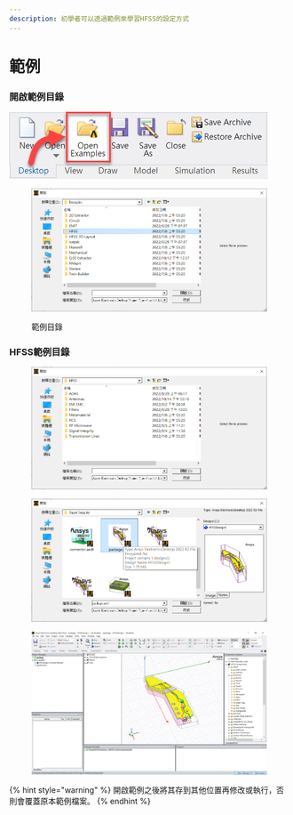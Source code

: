 ```yaml
---
description: 初學者可以透過範例來學習HFSS的設定方式
---
```


# 範例

### 開啟範例目錄

![](<../.gitbook/assets/image (4) (1).png>)

<figure><img src="../.gitbook/assets/image (3) (1) (1).png" alt=""><figcaption><p>範例目錄</p></figcaption></figure>

### HFSS範例目錄

<figure><img src="../.gitbook/assets/image (1) (2).png" alt=""><figcaption></figcaption></figure>

<figure><img src="../.gitbook/assets/image (4) (2).png" alt=""><figcaption></figcaption></figure>

<figure><img src="../.gitbook/assets/image (2) (2) (1).png" alt=""><figcaption></figcaption></figure>

{% hint style="warning" %}
開啟範例之後將其存到其他位置再修改或執行，否則會覆蓋原本範例檔案。
{% endhint %}
